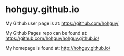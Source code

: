 # hohguy.github.io

My Github user page is at: 
https://github.com/hohguy/

My Github Pages repo can be found at:  
https://github.com/hohguy/hohguy.github.io/

My homepage is found at:
http://hohguy.github.io/
